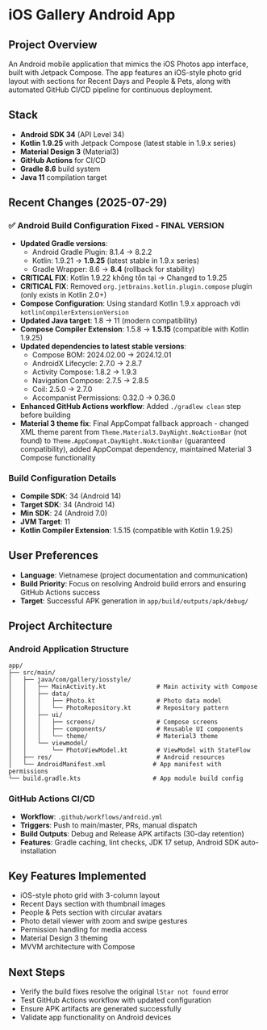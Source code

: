# iOS Gallery Android App

## Project Overview
An Android mobile application that mimics the iOS Photos app interface, built with Jetpack Compose. The app features an iOS-style photo grid layout with sections for Recent Days and People & Pets, along with automated GitHub CI/CD pipeline for continuous deployment.

## Stack
- **Android SDK 34** (API Level 34)
- **Kotlin 1.9.25** with Jetpack Compose (latest stable in 1.9.x series)
- **Material Design 3** (Material3)
- **GitHub Actions** for CI/CD
- **Gradle 8.6** build system
- **Java 11** compilation target

## Recent Changes (2025-07-29)

### ✅ Android Build Configuration Fixed - FINAL VERSION
- **Updated Gradle versions**: 
  - Android Gradle Plugin: 8.1.4 → 8.2.2
  - Kotlin: 1.9.21 → **1.9.25** (latest stable in 1.9.x series)  
  - Gradle Wrapper: 8.6 → **8.4** (rollback for stability)
- **CRITICAL FIX**: Kotlin 1.9.22 không tồn tại → Changed to 1.9.25
- **CRITICAL FIX**: Removed `org.jetbrains.kotlin.plugin.compose` plugin (only exists in Kotlin 2.0+)
- **Compose Configuration**: Using standard Kotlin 1.9.x approach với `kotlinCompilerExtensionVersion`
- **Updated Java target**: 1.8 → 11 (modern compatibility)
- **Compose Compiler Extension**: 1.5.8 → **1.5.15** (compatible with Kotlin 1.9.25)
- **Updated dependencies to latest stable versions**:
  - Compose BOM: 2024.02.00 → 2024.12.01
  - AndroidX Lifecycle: 2.7.0 → 2.8.7
  - Activity Compose: 1.8.2 → 1.9.3
  - Navigation Compose: 2.7.5 → 2.8.5
  - Coil: 2.5.0 → 2.7.0
  - Accompanist Permissions: 0.32.0 → 0.36.0
- **Enhanced GitHub Actions workflow**: Added `./gradlew clean` step before building
- **Material 3 theme fix**: Final AppCompat fallback approach - changed XML theme parent from `Theme.Material3.DayNight.NoActionBar` (not found) to `Theme.AppCompat.DayNight.NoActionBar` (guaranteed compatibility), added AppCompat dependency, maintained Material 3 Compose functionality

### Build Configuration Details
- **Compile SDK**: 34 (Android 14)
- **Target SDK**: 34 (Android 14) 
- **Min SDK**: 24 (Android 7.0)
- **JVM Target**: 11
- **Kotlin Compiler Extension**: 1.5.15 (compatible with Kotlin 1.9.25)

## User Preferences
- **Language**: Vietnamese (project documentation and communication)
- **Build Priority**: Focus on resolving Android build errors and ensuring GitHub Actions success
- **Target**: Successful APK generation in `app/build/outputs/apk/debug/`

## Project Architecture

### Android Application Structure
```
app/
├── src/main/
│   ├── java/com/gallery/iosstyle/
│   │   ├── MainActivity.kt              # Main activity with Compose
│   │   ├── data/
│   │   │   ├── Photo.kt                 # Photo data model
│   │   │   └── PhotoRepository.kt       # Repository pattern
│   │   ├── ui/
│   │   │   ├── screens/                 # Compose screens
│   │   │   ├── components/              # Reusable UI components
│   │   │   └── theme/                   # Material3 theme
│   │   └── viewmodel/
│   │       └── PhotoViewModel.kt        # ViewModel with StateFlow
│   ├── res/                             # Android resources
│   └── AndroidManifest.xml             # App manifest with permissions
└── build.gradle.kts                    # App module build config
```

### GitHub Actions CI/CD
- **Workflow**: `.github/workflows/android.yml`
- **Triggers**: Push to main/master, PRs, manual dispatch
- **Build Outputs**: Debug and Release APK artifacts (30-day retention)
- **Features**: Gradle caching, lint checks, JDK 17 setup, Android SDK auto-installation

## Key Features Implemented
- iOS-style photo grid with 3-column layout
- Recent Days section with thumbnail images
- People & Pets section with circular avatars
- Photo detail viewer with zoom and swipe gestures
- Permission handling for media access
- Material Design 3 theming
- MVVM architecture with Compose

## Next Steps
- Verify the build fixes resolve the original `lStar not found` error
- Test GitHub Actions workflow with updated configuration
- Ensure APK artifacts are generated successfully
- Validate app functionality on Android devices